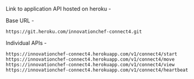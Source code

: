 Link to application API hosted on heroku -

Base URL - 
```
https://git.heroku.com/innovationchef-connect4.git
```

Individual APIs - 

```
https://innovationchef-connect4.herokuapp.com/v1/connect4/start
https://innovationchef-connect4.herokuapp.com/v1/connect4/move
https://innovationchef-connect4.herokuapp.com/v1/connect4/view
https://innovationchef-connect4.herokuapp.com/v1/connect4/heartbeat
```